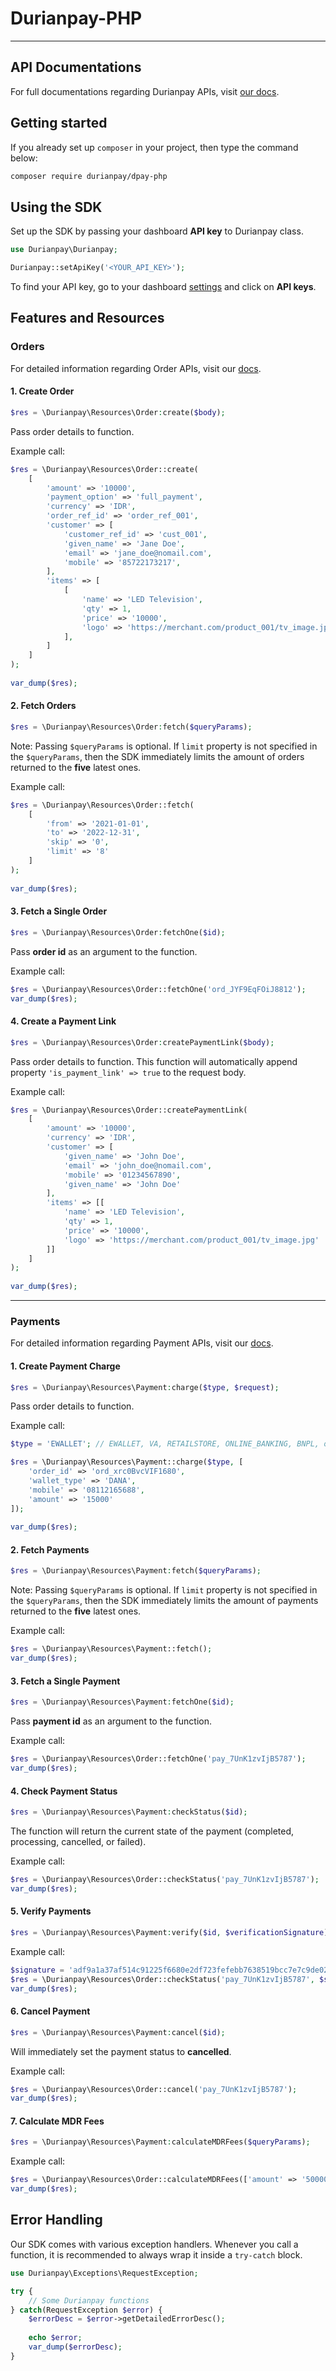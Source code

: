 # Durianpay-PHP
---

## API Documentations
For full documentations regarding Durianpay APIs, visit [our docs](https://durianpay.id/docs/api).

## Getting started
If you already set up `composer` in your project, then type the command below:

```bash
composer require durianpay/dpay-php
```

## Using the SDK
Set up the SDK by passing your dashboard **API key** to Durianpay class.

```php
use Durianpay\Durianpay;

Durianpay::setApiKey('<YOUR_API_KEY>');
```

To find your API key, go to your dashboard [settings](https://dashboard.durianpay.id/#/settings) and click on **API keys**.

## Features and Resources

### Orders
For detailed information regarding Order APIs, visit our [docs](https://durianpay.id/docs/api/orders/overview/).

#### 1. Create Order
```php
$res = \Durianpay\Resources\Order:create($body);
```

Pass order details to function. 

Example call:
```php
$res = \Durianpay\Resources\Order::create(
    [
        'amount' => '10000',
        'payment_option' => 'full_payment',
        'currency' => 'IDR',
        'order_ref_id' => 'order_ref_001',
        'customer' => [
            'customer_ref_id' => 'cust_001',
            'given_name' => 'Jane Doe',
            'email' => 'jane_doe@nomail.com',
            'mobile' => '85722173217',
        ],
        'items' => [
            [
                'name' => 'LED Television',
                'qty' => 1,
                'price' => '10000',
                'logo' => 'https://merchant.com/product_001/tv_image.jpg',
            ],
        ]
    ]
);
    
var_dump($res);
```

#### 2. Fetch Orders
```php
$res = \Durianpay\Resources\Order:fetch($queryParams);
```

Note: Passing `$queryParams` is optional. If `limit` property is not specified in the `$queryParams`, then the SDK immediately limits the amount of orders returned to the **five** latest ones.

Example call:
```php
$res = \Durianpay\Resources\Order::fetch(
    [
        'from' => '2021-01-01',
        'to' => '2022-12-31',
        'skip' => '0',
        'limit' => '8'
    ]
);
    
var_dump($res);
```

#### 3. Fetch a Single Order
```php
$res = \Durianpay\Resources\Order:fetchOne($id);
```

Pass **order id** as an argument to the function.

Example call:
```php
$res = \Durianpay\Resources\Order::fetchOne('ord_JYF9EqFOiJ8812');
var_dump($res);
```

#### 4. Create a Payment Link
```php
$res = \Durianpay\Resources\Order:createPaymentLink($body);
```

Pass order details to function. This function will automatically append property `'is_payment_link' => true` to the request body.

Example call:
```php
$res = \Durianpay\Resources\Order::createPaymentLink(
    [
        'amount' => '10000',
        'currency' => 'IDR',
        'customer' => [
            'given_name' => 'John Doe',
            'email' => 'john_doe@nomail.com',
            'mobile' => '01234567890',
            'given_name' => 'John Doe'
        ],
        'items' => [[
            'name' => 'LED Television',
            'qty' => 1,
            'price' => '10000',
            'logo' => 'https://merchant.com/product_001/tv_image.jpg'
        ]]
    ]
);
    
var_dump($res);
```

---
### Payments
For detailed information regarding Payment APIs, visit our [docs](https://durianpay.id/docs/api/payments/overview/).

#### 1. Create Payment Charge
```php
$res = \Durianpay\Resources\Payment:charge($type, $request);
```

Pass order details to function. 

Example call:
```php
$type = 'EWALLET'; // EWALLET, VA, RETAILSTORE, ONLINE_BANKING, BNPL, or QRIS

$res = \Durianpay\Resources\Payment::charge($type, [
    'order_id' => 'ord_xrc0BvcVIF1680',
    'wallet_type' => 'DANA',
    'mobile' => '08112165688',
    'amount' => '15000'
]);
    
var_dump($res);
```

#### 2. Fetch Payments
```php
$res = \Durianpay\Resources\Payment:fetch($queryParams);
```

Note: Passing `$queryParams` is optional. If `limit` property is not specified in the `$queryParams`, then the SDK immediately limits the amount of payments returned to the **five** latest ones.

Example call:
```php
$res = \Durianpay\Resources\Payment::fetch();
var_dump($res);
```

#### 3. Fetch a Single Payment
```php
$res = \Durianpay\Resources\Payment:fetchOne($id);
```

Pass **payment id** as an argument to the function.

Example call:
```php
$res = \Durianpay\Resources\Order::fetchOne('pay_7UnK1zvIjB5787');
var_dump($res);
```

#### 4. Check Payment Status
```php
$res = \Durianpay\Resources\Payment:checkStatus($id);
```

The function will return the current state of the payment (completed, processing, cancelled, or failed).

Example call:
```php
$res = \Durianpay\Resources\Order::checkStatus('pay_7UnK1zvIjB5787');
var_dump($res);
```

#### 5. Verify Payments
```php
$res = \Durianpay\Resources\Payment:verify($id, $verificationSignature);
```

Example call:
```php
$signature = 'adf9a1a37af514c91225f6680e2df723fefebb7638519bcc7e7c9de02f2a3ab2';
$res = \Durianpay\Resources\Order::checkStatus('pay_7UnK1zvIjB5787', $signature);
var_dump($res);
```

#### 6. Cancel Payment
```php
$res = \Durianpay\Resources\Payment:cancel($id);
```

Will immediately set the payment status to **cancelled**.

Example call:
```php
$res = \Durianpay\Resources\Order::cancel('pay_7UnK1zvIjB5787');
var_dump($res);
```

#### 7. Calculate MDR Fees
```php
$res = \Durianpay\Resources\Payment:calculateMDRFees($queryParams);
```

Example call:
```php
$res = \Durianpay\Resources\Order::calculateMDRFees(['amount' => '50000']);
var_dump($res);
```



## Error Handling
Our SDK comes with various exception handlers. Whenever you call a function, it is recommended to always wrap it inside a `try-catch` block.

```php
use Durianpay\Exceptions\RequestException;

try {
    // Some Durianpay functions
} catch(RequestException $error) {
    $errorDesc = $error->getDetailedErrorDesc();
    
    echo $error;
    var_dump($errorDesc);
}
```